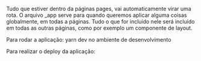 Tudo que estiver dentro da páginas pages, vai automaticamente virar uma rota.
O arquivo \_app serve para quando queremos aplicar alguma coisas globalmente, em todas a páginas. Tudo o que for incluído nele será incluído em todas as outras
páginas, como por exemplo um componente de layout.

Para rodar a aplicação:
yarn dev no ambiente de desenvolvimento

Para realizar o deploy da aplicação:
